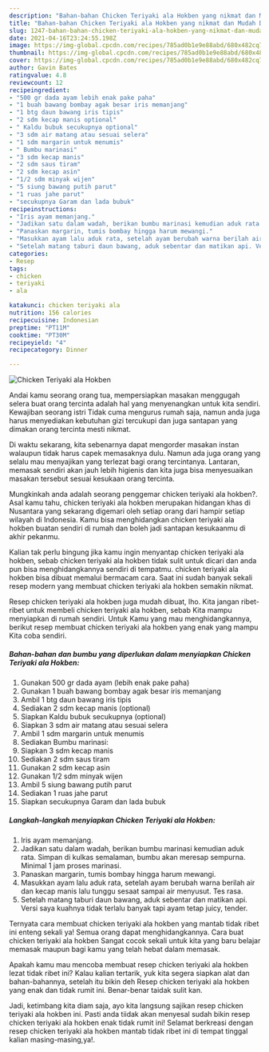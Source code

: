 ```yaml
---
description: "Bahan-bahan Chicken Teriyaki ala Hokben yang nikmat dan Mudah Dibuat"
title: "Bahan-bahan Chicken Teriyaki ala Hokben yang nikmat dan Mudah Dibuat"
slug: 1247-bahan-bahan-chicken-teriyaki-ala-hokben-yang-nikmat-dan-mudah-dibuat
date: 2021-04-16T23:24:55.198Z
image: https://img-global.cpcdn.com/recipes/785ad0b1e9e88abd/680x482cq70/chicken-teriyaki-ala-hokben-foto-resep-utama.jpg
thumbnail: https://img-global.cpcdn.com/recipes/785ad0b1e9e88abd/680x482cq70/chicken-teriyaki-ala-hokben-foto-resep-utama.jpg
cover: https://img-global.cpcdn.com/recipes/785ad0b1e9e88abd/680x482cq70/chicken-teriyaki-ala-hokben-foto-resep-utama.jpg
author: Gavin Bates
ratingvalue: 4.8
reviewcount: 12
recipeingredient:
- "500 gr dada ayam lebih enak pake paha"
- "1 buah bawang bombay agak besar iris memanjang"
- "1 btg daun bawang iris tipis"
- "2 sdm kecap manis optional"
- " Kaldu bubuk secukupnya optional"
- "3 sdm air matang atau sesuai selera"
- "1 sdm margarin untuk menumis"
- " Bumbu marinasi"
- "3 sdm kecap manis"
- "2 sdm saus tiram"
- "2 sdm kecap asin"
- "1/2 sdm minyak wijen"
- "5 siung bawang putih parut"
- "1 ruas jahe parut"
- "secukupnya Garam dan lada bubuk"
recipeinstructions:
- "Iris ayam memanjang."
- "Jadikan satu dalam wadah, berikan bumbu marinasi kemudian aduk rata. Simpan di kulkas semalaman, bumbu akan meresap sempurna. Minimal 1 jam proses marinasi."
- "Panaskan margarin, tumis bombay hingga harum mewangi."
- "Masukkan ayam lalu aduk rata, setelah ayam berubah warna berilah air dan kecap manis lalu tunggu sesaat sampai air menyusut. Tes rasa."
- "Setelah matang taburi daun bawang, aduk sebentar dan matikan api. Versi saya kuahnya tidak terlalu banyak tapi ayam tetap juicy, tender."
categories:
- Resep
tags:
- chicken
- teriyaki
- ala

katakunci: chicken teriyaki ala 
nutrition: 156 calories
recipecuisine: Indonesian
preptime: "PT11M"
cooktime: "PT30M"
recipeyield: "4"
recipecategory: Dinner

---
```



![Chicken Teriyaki ala Hokben](https://img-global.cpcdn.com/recipes/785ad0b1e9e88abd/680x482cq70/chicken-teriyaki-ala-hokben-foto-resep-utama.jpg)

Andai kamu seorang orang tua, mempersiapkan masakan menggugah selera buat orang tercinta adalah hal yang menyenangkan untuk kita sendiri. Kewajiban seorang istri Tidak cuma mengurus rumah saja, namun anda juga harus menyediakan kebutuhan gizi tercukupi dan juga santapan yang dimakan orang tercinta mesti nikmat.

Di waktu  sekarang, kita sebenarnya dapat mengorder masakan instan walaupun tidak harus capek memasaknya dulu. Namun ada juga orang yang selalu mau menyajikan yang terlezat bagi orang tercintanya. Lantaran, memasak sendiri akan jauh lebih higienis dan kita juga bisa menyesuaikan masakan tersebut sesuai kesukaan orang tercinta. 



Mungkinkah anda adalah seorang penggemar chicken teriyaki ala hokben?. Asal kamu tahu, chicken teriyaki ala hokben merupakan hidangan khas di Nusantara yang sekarang digemari oleh setiap orang dari hampir setiap wilayah di Indonesia. Kamu bisa menghidangkan chicken teriyaki ala hokben buatan sendiri di rumah dan boleh jadi santapan kesukaanmu di akhir pekanmu.

Kalian tak perlu bingung jika kamu ingin menyantap chicken teriyaki ala hokben, sebab chicken teriyaki ala hokben tidak sulit untuk dicari dan anda pun bisa menghidangkannya sendiri di tempatmu. chicken teriyaki ala hokben bisa dibuat memalui bermacam cara. Saat ini sudah banyak sekali resep modern yang membuat chicken teriyaki ala hokben semakin nikmat.

Resep chicken teriyaki ala hokben juga mudah dibuat, lho. Kita jangan ribet-ribet untuk membeli chicken teriyaki ala hokben, sebab Kita mampu menyiapkan di rumah sendiri. Untuk Kamu yang mau menghidangkannya, berikut resep membuat chicken teriyaki ala hokben yang enak yang mampu Kita coba sendiri.

<!--inarticleads1-->

##### Bahan-bahan dan bumbu yang diperlukan dalam menyiapkan Chicken Teriyaki ala Hokben:

1. Gunakan 500 gr dada ayam (lebih enak pake paha)
1. Gunakan 1 buah bawang bombay agak besar iris memanjang
1. Ambil 1 btg daun bawang iris tipis
1. Sediakan 2 sdm kecap manis (optional)
1. Siapkan  Kaldu bubuk secukupnya (optional)
1. Siapkan 3 sdm air matang atau sesuai selera
1. Ambil 1 sdm margarin untuk menumis
1. Sediakan  Bumbu marinasi:
1. Siapkan 3 sdm kecap manis
1. Sediakan 2 sdm saus tiram
1. Gunakan 2 sdm kecap asin
1. Gunakan 1/2 sdm minyak wijen
1. Ambil 5 siung bawang putih parut
1. Sediakan 1 ruas jahe parut
1. Siapkan secukupnya Garam dan lada bubuk




<!--inarticleads2-->

##### Langkah-langkah menyiapkan Chicken Teriyaki ala Hokben:

1. Iris ayam memanjang.
1. Jadikan satu dalam wadah, berikan bumbu marinasi kemudian aduk rata. Simpan di kulkas semalaman, bumbu akan meresap sempurna. Minimal 1 jam proses marinasi.
1. Panaskan margarin, tumis bombay hingga harum mewangi.
1. Masukkan ayam lalu aduk rata, setelah ayam berubah warna berilah air dan kecap manis lalu tunggu sesaat sampai air menyusut. Tes rasa.
1. Setelah matang taburi daun bawang, aduk sebentar dan matikan api. Versi saya kuahnya tidak terlalu banyak tapi ayam tetap juicy, tender.




Ternyata cara membuat chicken teriyaki ala hokben yang mantab tidak ribet ini enteng sekali ya! Semua orang dapat menghidangkannya. Cara buat chicken teriyaki ala hokben Sangat cocok sekali untuk kita yang baru belajar memasak maupun bagi kamu yang telah hebat dalam memasak.

Apakah kamu mau mencoba membuat resep chicken teriyaki ala hokben lezat tidak ribet ini? Kalau kalian tertarik, yuk kita segera siapkan alat dan bahan-bahannya, setelah itu bikin deh Resep chicken teriyaki ala hokben yang enak dan tidak rumit ini. Benar-benar taidak sulit kan. 

Jadi, ketimbang kita diam saja, ayo kita langsung sajikan resep chicken teriyaki ala hokben ini. Pasti anda tiidak akan menyesal sudah bikin resep chicken teriyaki ala hokben enak tidak rumit ini! Selamat berkreasi dengan resep chicken teriyaki ala hokben mantab tidak ribet ini di tempat tinggal kalian masing-masing,ya!.

